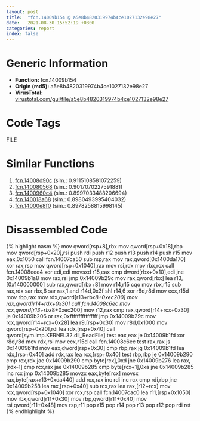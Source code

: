 ```yaml
---
layout: post
title:  "fcn.14009b154 @ a5e8b4820319974b4ce1027132e98e27"
date:   2021-08-30 15:52:19 +0300
categories: report
index: false
---
```


# Generic Information
- **Function:** fcn.14009b154
- **Origin (md5):** a5e8b4820319974b4ce1027132e98e27
- **VirusTotal:** [virustotal.com/gui/file/a5e8b4820319974b4ce1027132e98e27][virustotal_ref]

# Code Tags
<span class="tag" id="FILE">FILE</span>


# Similar Functions

1. [fcn.14008d90c][similar_1_ref] (sim.: 0.9115108581072259)
2. [fcn.140080568][similar_2_ref] (sim.: 0.9017070227591881)
3. [fcn.1400960c4][similar_3_ref] (sim.: 0.8997033488206694)
4. [fcn.140018a68][similar_4_ref] (sim.: 0.8980493995404032)
5. [fcn.14000e8f0][similar_5_ref] (sim.: 0.8978258815998145)


# Disassembled Code

{% highlight nasm %}
mov qword[rsp+8],rbx
mov qword[rsp+0x18],rbp
mov qword[rsp+0x20],rsi
push rdi
push r12
push r13
push r14
push r15
mov eax,0x1050
call fcn.14007ca50
sub rsp,rax
mov rax,qword[0x1400da170]
xor rax,rsp
mov qword[rsp+0x1040],rax
mov rsi,rdx
mov rbx,rcx
call fcn.14008eee4
xor edi,edi
movsxd r15,eax
cmp dword[rbx+0x10],edi
jne 0x14009b1a8
mov rax,rsi
jmp 0x14009b29c
mov rax,qword[rbx]
lea r13,[0x140000000]
sub rax,qword[rbx+8]
mov r14,r15
cqo 
mov rbx,r15
sub rax,rdx
sar rbx,6
sar rax,1
and r14d,0x3f
shl r14,6
xor r8d,r8d
mov ecx,r15d
mov rbp,rax
mov rdx,qword[r13+rbx*8+0xec200]
mov rdx,qword[r14+rdx+0x30]
call fcn.14008c6ec
mov rcx,qword[r13+rbx*8+0xec200]
mov r12,rax
cmp rax,qword[r14+rcx+0x30]
je 0x14009b206
or rax,0xffffffffffffffff
jmp 0x14009b29c
mov rcx,qword[r14+rcx+0x28]
lea r9,[rsp+0x30]
mov r8d,0x1000
mov qword[rsp+0x20],rdi
lea rdx,[rsp+0x40]
call qword[sym.imp.KERNEL32.dll_ReadFile]
test eax,eax
je 0x14009b1fd
xor r8d,r8d
mov rdx,rsi
mov ecx,r15d
call fcn.14008c6ec
test rax,rax
js 0x14009b1fd
mov eax,dword[rsp+0x30]
cmp rbp,rax
jg 0x14009b1fd
lea rdx,[rsp+0x40]
add rdx,rax
lea rcx,[rsp+0x40]
test rbp,rbp
je 0x14009b290
cmp rcx,rdx
jae 0x14009b290
cmp byte[rcx],0xd
jne 0x14009b276
lea rax,[rdx-1]
cmp rcx,rax
jae 0x14009b285
cmp byte[rcx+1],0xa
jne 0x14009b285
inc rcx
jmp 0x14009b285
movzx eax,byte[rcx]
movsx rax,byte[rax+r13+0xda440]
add rcx,rax
inc rdi
inc rcx
cmp rdi,rbp
jne 0x14009b258
lea rax,[rsp+0x40]
sub rcx,rax
lea rax,[r12+rcx]
mov rcx,qword[rsp+0x1040]
xor rcx,rsp
call fcn.14007cac0
lea r11,[rsp+0x1050]
mov rbx,qword[r11+0x30]
mov rbp,qword[r11+0x40]
mov rsi,qword[r11+0x48]
mov rsp,r11
pop r15
pop r14
pop r13
pop r12
pop rdi
ret 
{% endhighlight %}


[similar_1_ref]: /report/fcn.14008d90c@a5e8b4820319974b4ce1027132e98e27
[similar_2_ref]: /report/fcn.140080568@a5e8b4820319974b4ce1027132e98e27
[similar_3_ref]: /report/fcn.1400960c4@a5e8b4820319974b4ce1027132e98e27
[similar_4_ref]: /report/fcn.140018a68@72082bb1b08918279d6780845b69f5ff
[similar_5_ref]: /report/fcn.14000e8f0@72082bb1b08918279d6780845b69f5ff
[virustotal_ref]: https://www.virustotal.com/gui/file/a5e8b4820319974b4ce1027132e98e27
